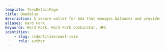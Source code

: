 ```yaml
---
template: TermDetailPage
title: Daedalus
description: A secure wallet for Ada that manages balances and provides the ability to send and receive payments. Daedalus is a full node wallet which means that it downloads a full copy of the Cardano blockchain and independently validates every transaction in its history. It has a friendly user interface and is recommended for new users to start with. [More information](https://daedaluswallet.io/).
aliases: Hard Fork
keywords: Hard Fork, Hard Fork Combinator, HFC
identities: 
    - slug: /identities/wael-ivie
      role: author
---
```

